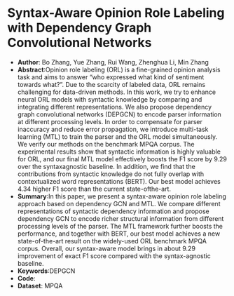 # Syntax-Aware Opinion Role Labeling with Dependency Graph Convolutional Networks
* **Author**: Bo Zhang, Yue Zhang, Rui Wang, Zhenghua Li, Min Zhang
* **Abstract**:Opinion role labeling (ORL) is a fine-grained opinion analysis task and aims to answer “who expressed what kind of sentiment towards what?”. Due to the scarcity of labeled data, ORL remains challenging for data-driven methods. In this work, we try to enhance neural ORL models with syntactic knowledge by comparing and integrating different representations. We also propose dependency graph convolutional networks (DEPGCN) to encode parser information at different processing levels. In order to compensate for parser inaccuracy and reduce error propagation, we introduce multi-task learning (MTL) to train the parser and the ORL model simultaneously. We verify our methods on the benchmark MPQA corpus. The experimental results show that syntactic information is highly valuable for ORL, and our final MTL model effectively boosts the F1 score by 9.29 over the syntaxagnostic baseline. In addition, we find that the contributions from syntactic knowledge do not fully overlap with contextualized word representations (BERT). Our best model achieves 4.34 higher F1 score than the current state-ofthe-art.
* **Summary**:In this paper, we present a syntax-aware opinion role labeling approach based on dependency GCN and MTL. We compare different representations of syntactic dependency information and propose dependency GCN to encode richer structural information from different processing levels of the parser. The MTL framework further boosts the performance, and together with BERT, our best model achieves a new state-of-the-art result on the widely-used ORL benchmark MPQA corpus. Overall, our syntax-aware model brings in about 9.29 improvement of exact F1 score compared with the syntax-agnostic baseline.
* **Keywords**:DEPGCN
* **Code**:
* **Dataset**: MPQA